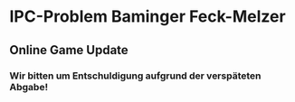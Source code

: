 # IPC-Problem Baminger Feck-Melzer
## Online Game Update


### Wir bitten um Entschuldigung aufgrund der verspäteten Abgabe!
